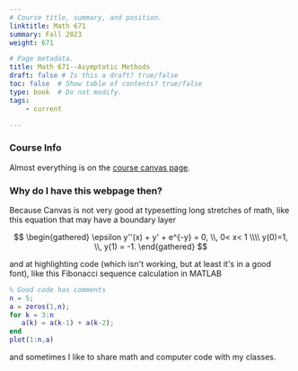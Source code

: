 ```yaml
---
# Course title, summary, and position.
linktitle: Math 671
summary: Fall 2023
weight: 671

# Page metadata.
title: Math 671--Asymptotic Methods
draft: false # Is this a draft? true/false
toc: false  # Show table of contents? true/false
type: book  # Do not modify.
tags: 
    - current

---
```


### Course Info
Almost everything is on the [course canvas page](https://njit.instructure.com/courses/31528).

### Why do I have this webpage then?

Because Canvas is not very good at typesetting long stretches of math, like this equation that may have a boundary layer

$$
\begin{gathered}
\epsilon y''(x) + y' + e^{-y} = 0, \\, 0< x< 1 \\\\
y(0)=1,   \\, y(1) = -1.
\end{gathered}
$$

and at highlighting code (which isn't working, but at least it's in a good font), like this Fibonacci sequence calculation in MATLAB

```matlab
% Good code has comments
n = 5;
a = zeros(1,n);
for k = 3:n
   a(k) = a(k-1) + a(k-2);
end
plot(1:n,a)
```
and sometimes I like to share math and computer code with my classes.